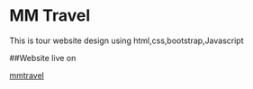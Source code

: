 # MM Travel

This is tour website design using html,css,bootstrap,Javascript

##Website live on

[mmtravel](https://ayemin-tun.github.io/mmTravel/)
